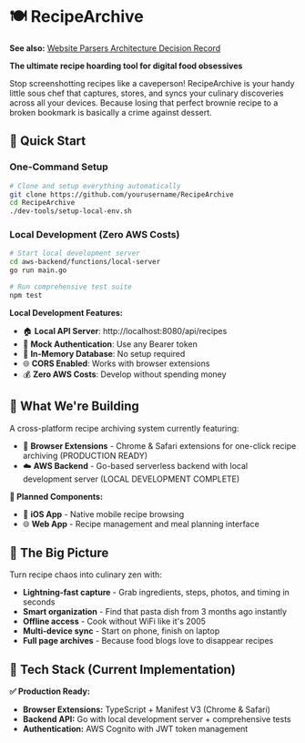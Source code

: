 # 🍽️ RecipeArchive

**See also:** [Website Parsers Architecture Decision Record](./architecture/website-parsers.md)

**The ultimate recipe hoarding tool for digital food obsessives**

Stop screenshotting recipes like a caveperson! RecipeArchive is your handy little sous chef that captures, stores, and syncs your culinary discoveries across all your devices. Because losing that perfect brownie recipe to a broken bookmark is basically a crime against dessert.

## 🚀 Quick Start

### One-Command Setup
```bash
# Clone and setup everything automatically
git clone https://github.com/yourusername/RecipeArchive
cd RecipeArchive
./dev-tools/setup-local-env.sh
```

### Local Development (Zero AWS Costs)
```bash
# Start local development server
cd aws-backend/functions/local-server
go run main.go

# Run comprehensive test suite
npm test
```

**Local Development Features:**
- 🏠 **Local API Server**: http://localhost:8080/api/recipes
- 🔐 **Mock Authentication**: Use any Bearer token
- 💾 **In-Memory Database**: No setup required
- 🌐 **CORS Enabled**: Works with browser extensions
- 💰 **Zero AWS Costs**: Develop without spending money

## 🎯 What We're Building

A cross-platform recipe archiving system currently featuring:

- 🔌 **Browser Extensions** - Chrome & Safari extensions for one-click recipe archiving (PRODUCTION READY)
- ☁️ **AWS Backend** - Go-based serverless backend with local development server (LOCAL DEVELOPMENT COMPLETE)

**🚧 Planned Components:**
- 📱 **iOS App** - Native mobile recipe browsing
- 🌐 **Web App** - Recipe management and meal planning interface

## 🚀 The Big Picture

Turn recipe chaos into culinary zen with:

- **Lightning-fast capture** - Grab ingredients, steps, photos, and timing in seconds
- **Smart organization** - Find that pasta dish from 3 months ago instantly
- **Offline access** - Cook without WiFi like it's 2005
- **Multi-device sync** - Start on phone, finish on laptop
- **Full page archives** - Because food blogs love to disappear recipes

## 💪 Tech Stack (Current Implementation)

**✅ Production Ready:**
- **Browser Extensions:** TypeScript + Manifest V3 (Chrome & Safari)
- **Backend API:** Go with local development server + comprehensive tests
- **Authentication:** AWS Cognito with JWT token management
